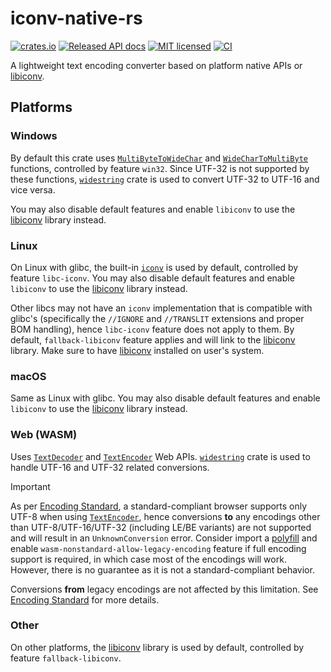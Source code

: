 # iconv-native-rs

[![crates.io](https://img.shields.io/crates/v/iconv-native.svg)](https://crates.io/crates/iconv-native)
[![Released API docs](https://docs.rs/iconv-native/badge.svg)](https://docs.rs/iconv-native)
[![MIT licensed](https://img.shields.io/badge/license-MIT-blue.svg)](./LICENSE)
[![CI](https://github.com/bdbai/iconv-native-rs/actions/workflows/run-tests.yaml/badge.svg)](https://github.com/bdbai/iconv-native-rs/actions/workflows/run-tests.yaml)

A lightweight text encoding converter based on platform native APIs or [libiconv].

## Platforms

### Windows

By default this crate uses [`MultiByteToWideChar`](https://learn.microsoft.com/en-us/windows/win32/api/stringapiset/nf-stringapiset-multibytetowidechar) and [`WideCharToMultiByte`](https://learn.microsoft.com/en-us/windows/win32/api/stringapiset/nf-stringapiset-widechartomultibyte) functions, controlled by feature `win32`. Since UTF-32 is not supported by these functions, [`widestring`](https://docs.rs/widestring) crate is used to convert UTF-32 to UTF-16 and vice versa.

You may also disable default features and enable `libiconv` to use the [libiconv] library instead.

### Linux

On Linux with glibc, the built-in [`iconv`](https://man7.org/linux/man-pages/man3/iconv.3.html) is used by default, controlled by feature `libc-iconv`. You may also disable default features and enable `libiconv` to use the [libiconv] library instead.

Other libcs may not have an `iconv` implementation that is compatible with glibc's (specifically the `//IGNORE` and `//TRANSLIT` extensions and proper BOM handling), hence `libc-iconv` feature does not apply to them. By default, `fallback-libiconv` feature applies and will link to the [libiconv] library. Make sure to have [libiconv] installed on user's system.

### macOS

Same as Linux with glibc.  You may also disable default features and enable `libiconv` to use the [libiconv] library instead.

### Web (WASM)

Uses [`TextDecoder`] and [`TextEncoder`] Web APIs. [`widestring`](https://docs.rs/widestring/latest/widestring/) crate is used to handle UTF-16 and UTF-32 related conversions.

> [!IMPORTANT]
> As per [Encoding Standard](https://encoding.spec.whatwg.org/#interface-textencoder), a standard-compliant browser supports only UTF-8 when using [`TextEncoder`], hence conversions **to** any encodings other than UTF-8/UTF-16/UTF-32 (including LE/BE variants) are not supported and will result in an `UnknownConversion` error.
> Consider import a [polyfill](https://www.npmjs.com/package/text-encoding-polyfill) and enable `wasm-nonstandard-allow-legacy-encoding` feature if full encoding support is required, in which case 
> most of the encodings will work. However, there is no guarantee as it is not a standard-compliant behavior.
>
> Conversions **from** legacy encodings are not affected by this limitation. See [Encoding Standard] for more details.

[`TextDecoder`]: https://developer.mozilla.org/en-US/docs/Web/API/TextDecoder
[`TextEncoder`]: https://developer.mozilla.org/en-US/docs/Web/API/TextEncoder
[Encoding Standard]: https://encoding.spec.whatwg.org/#interface-textencoder

### Other

On other platforms, the [libiconv] library is used by default, controlled by feature `fallback-libiconv`.

[libiconv]: https://www.gnu.org/software/libiconv/
